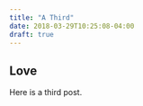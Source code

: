 ```yaml
---
title: "A Third"
date: 2018-03-29T10:25:08-04:00
draft: true
---
```


## Love

Here is a third post.